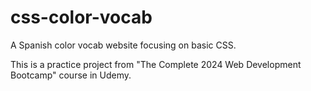 # css-color-vocab
A Spanish color vocab website focusing on basic CSS.

This is a practice project from "The Complete 2024 Web Development Bootcamp" course in Udemy.
